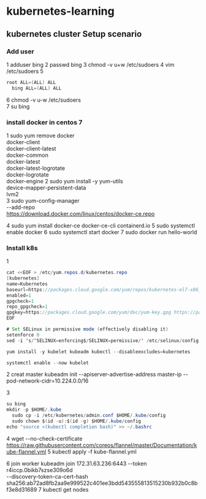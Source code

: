 # kubernetes-learning

## kubernetes cluster Setup scenario

### Add user

1 adduser bing 
2 passwd bing 
3 chmod -v u+w /etc/sudoers 
4 vim /etc/sudoers 
5 
```java
root ALL=(ALL) ALL
  bing ALL=(ALL) ALL 
```
6 chmod -v u-w /etc/sudoers <br>
7 su bing <br>


### install docker in centos 7
1 sudo yum remove docker \
                  docker-client \
                  docker-client-latest \
                  docker-common \
                  docker-latest \
                  docker-latest-logrotate \
                  docker-logrotate \
                  docker-engine
2 sudo yum install -y yum-utils \
  device-mapper-persistent-data \
  lvm2<br>
3 sudo yum-config-manager \
    --add-repo \
    https://download.docker.com/linux/centos/docker-ce.repo

4 sudo yum install docker-ce docker-ce-cli containerd.io
5 sudo systemctl enable docker
6 sudo systemctl start docker
7 sudo docker run hello-world




### Install k8s
1
```java
cat <<EOF > /etc/yum.repos.d/kubernetes.repo
[kubernetes]
name=Kubernetes
baseurl=https://packages.cloud.google.com/yum/repos/kubernetes-el7-x86_64
enabled=1
gpgcheck=1
repo_gpgcheck=1
gpgkey=https://packages.cloud.google.com/yum/doc/yum-key.gpg https://packages.cloud.google.com/yum/doc/rpm-package-key.gpg
EOF

# Set SELinux in permissive mode (effectively disabling it)
setenforce 0
sed -i 's/^SELINUX=enforcing$/SELINUX=permissive/' /etc/selinux/config

yum install -y kubelet kubeadm kubectl --disableexcludes=kubernetes

systemctl enable --now kubelet
```


2 creat master
kubeadm init --apiserver-advertise-address master-ip --pod-network-cidr=10.224.0.0/16

3
```java
su bing
mkdir -p $HOME/.kube
  sudo cp -i /etc/kubernetes/admin.conf $HOME/.kube/config
  sudo chown $(id -u):$(id -g) $HOME/.kube/config
echo "source <(kubectl completion bash)" >> ~/.bashrc
```
4 wget --no-check-certificate https://raw.githubusercontent.com/coreos/flannel/master/Documentation/kube-flannel.yml
5 kubectl apply -f kube-flannel.yml

6 join worker
kubeadm join 172.31.63.236:6443 --token r4iccp.0bikb7szse309o6d \
    --discovery-token-ca-cert-hash sha256:ab72ad8fb2aa9e999522c401ee3bdd543555813515230b932b0c8bf3e8d31689
7 kubectl get nodes
